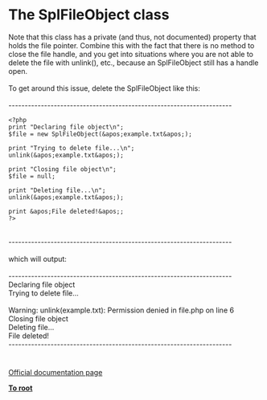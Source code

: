 # The SplFileObject class



Note that this class has a private (and thus, not documented) property that holds the file pointer. Combine this with the fact that there is no method to close the file handle, and you get into situations where you are not able to delete the file with unlink(), etc., because an SplFileObject still has a handle open.<br><br>To get around this issue, delete the SplFileObject like this:<br><br>---------------------------------------------------------------------<br>

```
<?php
print "Declaring file object\n";
$file = new SplFileObject(&apos;example.txt&apos;);

print "Trying to delete file...\n";
unlink(&apos;example.txt&apos;);

print "Closing file object\n";
$file = null;

print "Deleting file...\n";
unlink(&apos;example.txt&apos;);

print &apos;File deleted!&apos;;
?>
```
<br>---------------------------------------------------------------------<br><br>which will output:<br><br>---------------------------------------------------------------------<br>Declaring file object <br>Trying to delete file... <br><br>Warning: unlink(example.txt): Permission denied in file.php on line 6<br>Closing file object <br>Deleting file... <br>File deleted!<br>---------------------------------------------------------------------  

#

[Official documentation page](https://www.php.net/manual/en/class.splfileobject.php)

**[To root](/README.md)**